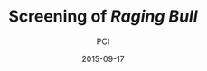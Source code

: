 ---
layout: post
title: "Screening of <i>Raging Bull</i>"
cleantitle: "Screening of Raging Bull"
film: "Raging Bull"
author: PCI
authorurl: "/writer/PCI/"
date: 2015-09-17
day: "Thursday"
dd: "17"
mm: "September"
excerpt: ""
image: "/images/events/20150917.jpg"
location: "Harrison M20"
time: 9:00 PM
tags: 
- event
- upcomingevent
---